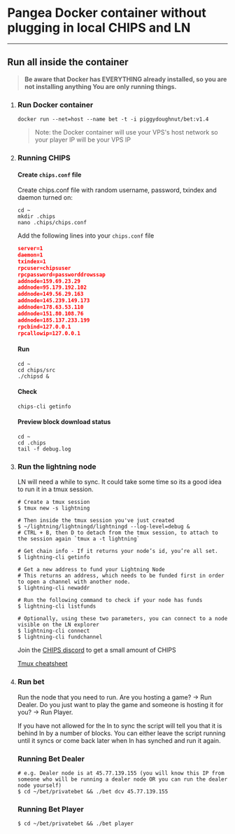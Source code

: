 # Pangea Docker container without plugging in local CHIPS and LN

---------------------
## Run all inside the container

> **Be aware that Docker has EVERYTHING already installed, so you are not installing anything
You are only running things.**

1. ### Run Docker container

    `docker run --net=host --name bet -t -i piggydoughnut/bet:v1.4`

    > Note: the Docker container will use your VPS's host network so your player IP will be your VPS IP

2. ### Running CHIPS
    
    #### Create `chips.conf` file

    Create chips.conf file with random username, password, txindex and daemon turned on:
    
      ```shell
      cd ~
      mkdir .chips
      nano .chips/chips.conf
      ```

      Add the following lines into your `chips.conf` file

      ```JSON
      server=1
      daemon=1
      txindex=1
      rpcuser=chipsuser
      rpcpassword=passworddrowssap
      addnode=159.69.23.29
      addnode=95.179.192.102
      addnode=149.56.29.163
      addnode=145.239.149.173
      addnode=178.63.53.110
      addnode=151.80.108.76
      addnode=185.137.233.199
      rpcbind=127.0.0.1
      rpcallowip=127.0.0.1
      ```

      #### Run
      ```shell
      cd ~
      cd chips/src
      ./chipsd &
      ```

      #### Check
      ```shell
      chips-cli getinfo
      ```

      #### Preview block download status
      ```
      cd ~
      cd .chips
      tail -f debug.log
      ```


3. ### Run the lightning node

    LN will need a while to sync. It could take some time so its a good idea to run it in a tmux session.
    
    ```
    # Create a tmux session
    $ tmux new -s lightning

    # Then inside the tmux session you've just created
    $ ~/lightning/lightningd/lightningd --log-level=debug &
    # CTRL + B, then D to detach from the tmux session, to attach to the session again `tmux a -t lightning`

    # Get chain info - If it returns your node’s id, you’re all set.
    $ lightning-cli getinfo

    # Get a new address to fund your Lightning Node
    # This returns an address, which needs to be funded first in order to open a channel with another node.
    $ lightning-cli newaddr

    # Run the following command to check if your node has funds
    $ lightning-cli listfunds

    # Optionally, using these two parameters, you can connect to a node visible on the LN explorer
    $ lightning-cli connect
    $ lightning-cli fundchannel
    ```
    
    Join the [CHIPS discord](https://discord.gg/bcSpzWb) to get a small amount of CHIPS

    [Tmux cheatsheet](https://tmuxcheatsheet.com/)

4. ### Run bet
    
    Run the node that you need to run. Are you hosting a game? -> Run Dealer. Do you just want to play the game and someone is hosting it for you? -> Run Player.
    
    If you have not allowed for the ln to sync the script will tell you that it is behind ln by a number of blocks.
You can either leave the script running until it syncs or come back later when ln has synched and run it again.

   ### Running Bet Dealer
    ```
    # e.g. Dealer node is at 45.77.139.155 (you will know this IP from someone who will be running a dealer node OR you can run the dealer node yourself)
    $ cd ~/bet/privatebet && ./bet dcv 45.77.139.155
    ```
   ### Running Bet Player
    ```
    $ cd ~/bet/privatebet && ./bet player
    ```

   

